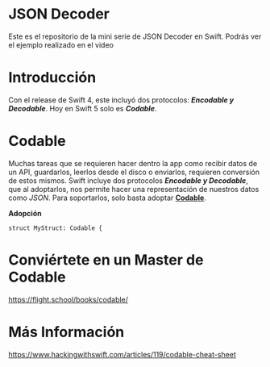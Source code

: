 # JSON Decoder 

Este es el repositorio de la mini serie de JSON Decoder en Swift. Podrás ver el ejemplo realizado en el video

# Introducción
Con el release de Swift 4, este incluyó dos protocolos: *__Encodable y Decodable__*. Hoy en Swift 5 solo es *__Codable__*.

# Codable
Muchas tareas que se requieren hacer dentro la app como recibir datos de un API, guardarlos, leerlos desde el disco o enviarlos, requieren conversión de estos mismos.
Swift incluye dos protocolos *__Encodable y Decodable__*, que al adoptarlos, nos permite hacer una representación de nuestros datos como *JSON*. Para soportarlos, solo basta adoptar __[Codable](https://developer.apple.com/documentation/swift/codable)__.

__Adopción__
```
struct MyStruct: Codable { 
```

# Conviértete en un Master de Codable
https://flight.school/books/codable/

# Más Información
https://www.hackingwithswift.com/articles/119/codable-cheat-sheet
